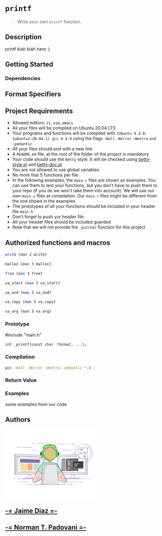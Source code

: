 # **`printf`**


>Write your own `printf` function.


## Description
printf blah blah here :)

## Getting Started

### Dependencies

## Format Specifiers

## Project Requirements
-  Allowed editors: `vi`, `vim`, `emacs`
-  All your files will be compiled on Ubuntu 20.04 LTS
-  Your programs and functions will be compiled with `(Ubuntu 9.4.0-1ubuntu1~20.04.1) gcc 9.4.0`
   using the flags `-Wall` `-Werror` `-Wextra` `and -pedantic`
-  All your files should end with a new line
-  A `README.md` file, at the root of the folder of the project is mandatory
-  Your code should use the `Betty` style. It will be checked using [betty-style.pl](https://github.com/holbertonschool/Betty/blob/master/betty-style.pl "betty-style.pl") and [betty-doc.pl](https://github.com/holbertonschool/Betty/blob/master/betty-doc.pl "betty-doc.pl")
-  You are not allowed to use global variables
-  No more that 5 functions per file
-  In the following examples, the `main.c` files are shown as examples. You can use them to test your functions, but you don't have to push them to your repo (if you do we won't take them into account). We will use our own `main.c` files at compilation. Our `main.c` files might be different from the one shown in the examples
-  The prototypes of all your functions should be included in your header file `main.h`
-  Don't forget to push yur header file
-  All your header files should be included guarded
-  Note that we will not provide the `_putchar` function for this project

## Authorized functions and macros
   ```bash
   write (man 2 write)
   ```
   ```bash
   malloc (man 3 malloc)
   ```
   ```bash
   free (man 3 free)
   ```
   ```bash
   va_start (man 3 va_start)
   ```
   ```bash
   va_end (man 3 va_end)
   ```
   ```bash
   va_copy (man 3 va_copy)
   ```
   ```bash
   va_arg (man 3 va_arg)
   ```

### Prototype
#include "main.h"
```bash
int _printf(const char *format, ...);
```
### Compilation
```bash
gcc -Wall -Werror -Wextra -pedantic *.c
```
### Return Value

### Examples
some examples from our code

## Authors
<img align="Top" alt="GIF" src="https://raw.githubusercontent.com/devSouvik/devSouvik/master/gif3.gif" width="300"/>

   ## [-= Jaime Diaz =-](https://github.com/jaimeBalseiro "Jaime Díaz")

## [-= Norman T. Padovani =-](https://github.com/ntpadovani "Norman T. Padovani")
